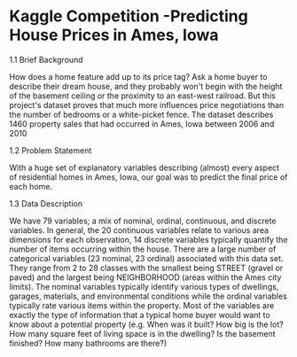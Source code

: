 # Kaggle Competition -Predicting House Prices in Ames, Iowa



1.1 Brief Background

How does a home feature add up to its price tag? Ask a home buyer to describe their dream
house, and they probably won't begin with the height of the basement ceiling or the proximity to
an east-west railroad. But this project's dataset proves that much more influences price
negotiations than the number of bedrooms or a white-picket fence.
The dataset describes 1460 property sales that had occurred in Ames, Iowa between 2006 and
2010

1.2 Problem Statement

With a huge set of explanatory variables describing (almost) every aspect of residential homes in
Ames, Iowa, our goal was to predict the final price of each home.

1.3 Data Description

We have 79 variables; a mix of nominal, ordinal, continuous, and discrete variables. In general,
the 20 continuous variables relate to various area dimensions for each observation, 14 discrete
variables typically quantify the number of items occurring within the house. There are a large
number of categorical variables (23 nominal, 23 ordinal) associated with this data set. They range
from 2 to 28 classes with the smallest being STREET (gravel or paved) and the largest being
NEIGHBORHOOD (areas within the Ames city limits). The nominal variables typically identify
various types of dwellings, garages, materials, and environmental conditions while the ordinal
variables typically rate various items within the property.
Most of the variables are exactly the type of information that a typical home buyer would want
to know about a potential property (e.g. When was it built? How big is the lot? How many square
feet of living space is in the dwelling? Is the basement finished? How many bathrooms are there?)

